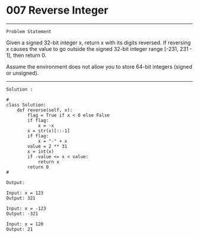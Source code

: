 # 007 Reverse Integer

* * *
``Problem Statement``
  
<p>
Given a signed 32-bit integer x, return x with its digits reversed. If reversing x causes the value to go outside the signed 32-bit integer range [-231, 231 - 1], then return 0.

Assume the environment does not allow you to store 64-bit integers (signed or unsigned).
</p>

***

`Solution :`

```
# 
class Solution:
    def reverse(self, x):
        flag = True if x < 0 else False
        if flag:
            x = -x
        x = str(x)[::-1]
        if flag:
            x = "-" + x
        value = 2 ** 31
        x = int(x)
        if -value <= x < value:
            return x
        return 0
#
```

`Output:`

```
Input: x = 123
Output: 321
```

```
Input: x = -123
Output: -321
```

```
Input: x = 120
Output: 21
```
